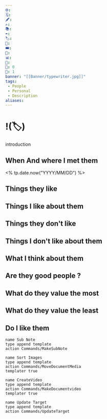 ```yaml
---
🌐: 
🗓️: 
🖋️: 
✍️: 
📚: 
⬅️: 
🏷️: 
🎫: 
🎟️: 
🔖: 
📊: 
🏁: 
🏹: 0
🎯: 1
banner: "[[Banner/typewriter.jpg]]"
tags:
 - People
 - Personal
 - Description
aliases:
---
```

# !(🏷️)
introduction

## When And where I met them
<% tp.date.now("YYYY/MM/DD") %>

## Things they like

## Things I like about them

## Things they don't like

## Things I don't like about them

## What I think about them

## Are they good people ?

## What do they value the most

## What do they value the least

## Do I like them

```button
name Sub Note
type append template
action Commands/MakeSubNote
```
```button
name Sort Images
type append template
action Commands/MoveDocumentMedia
templater true
```
```button
name CreateVideo
type append template
action Commands/MakeDocumentvideo
templater true
```
```button
name Update Target
type append template
action Commands/UpdateTarget
```